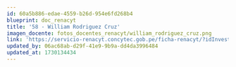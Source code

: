 ```yaml
---
id: 60a5b886-edae-4559-b26d-954e6fd268b4
blueprint: doc_renacyt
title: '58 - William Rodriguez Cruz'
imagen_docente: fotos_docentes_renacyt/william_rodriguez_cruz.png
link: 'https://servicio-renacyt.concytec.gob.pe/ficha-renacyt/?idInvestigador=180973'
updated_by: 06ac68ab-d29f-41e9-9b9a-dd4da3996484
updated_at: 1730134434
---
```

